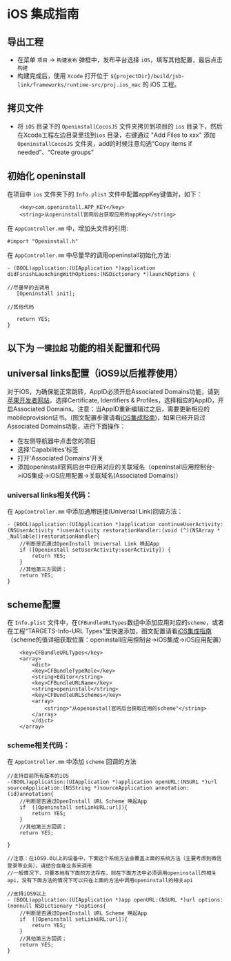# iOS 集成指南

## 导出工程
- 在菜单 `项目` -> `构建发布` 弹框中，发布平台选择 `iOS`，填写其他配置，最后点击 `构建`
- 构建完成后，使用 `Xcode` 打开位于 `${projectDir}/build/jsb-link/frameworks/runtime-src/proj.ios_mac` 的 iOS 工程。

## 拷贝文件
- 将 `iOS` 目录下的 `OpeninstallCocosJS` 文件夹拷贝到项目的 `ios` 目录下，然后在Xcode工程左边目录里找到`ios` 目录，右键通过 "Add Files to xxx" 添加 `OpeninstallCocosJS` 文件夹，add的时候注意勾选“Copy items if needed”、“Create groups”

## 初始化 openinstall 

在项目中 `ios` 文件夹下的 `Info.plist` 文件中配置appKey键值对，如下：

``` plist
  	<key>com.openinstall.APP_KEY</key>
	<string>从openinstall官网后台获取应用的appKey</string>
```

在 `AppController.mm` 中，增加头文件的引用:

```obj
#import "Openinstall.h"
```

在 `AppController.mm` 中尽量早的调用openinstall初始化方法:

```obj
- (BOOL)application:(UIApplication *)application didFinishLaunchingWithOptions:(NSDictionary *)launchOptions {
   
//尽量早的去调用
   [Openinstall init];

//其他代码

   return YES;
}

```

## 以下为 `一键拉起` 功能的相关配置和代码

## universal links配置（iOS9以后推荐使用）

对于iOS，为确保能正常跳转，AppID必须开启Associated Domains功能，请到[苹果开发者网站](https://developer.apple.com)，选择Certificate, Identifiers & Profiles，选择相应的AppID，开启Associated Domains。注意：当AppID重新编辑过之后，需要更新相应的mobileprovision证书。(图文配置步骤请看[iOS集成指南](https://www.openinstall.io/doc/ios_sdk.html))，如果已经开启过Associated Domains功能，进行下面操作：

- 在左侧导航器中点击您的项目
- 选择'Capabilities'标签
- 打开'Associated Domains'开关
- 添加openinstall官网后台中应用对应的关联域名（openinstall应用控制台->iOS集成->iOS应用配置->关联域名(Associated Domains)）

### universal links相关代码：

在 `AppController.mm` 中添加通用链接(Universal Link)回调方法：

```obj
- (BOOL)application:(UIApplication *)application continueUserActivity:(NSUserActivity *)userActivity restorationHandler:(void (^)(NSArray * _Nullable))restorationHandler{
    //判断是否通过OpenInstall Universal Link 唤起App
    if ([Openinstall setUserActivity:userActivity]) {
        return YES;
    }
    //其他第三方回调；
    return YES;
}
```

## scheme配置

在 `Info.plist` 文件中，在`CFBundleURLTypes`数组中添加应用对应的`scheme`，或者在工程“TARGETS-Info-URL Types”里快速添加，图文配置请看[iOS集成指南](https://www.openinstall.io/doc/ios_sdk.html)  
（scheme的值详细获取位置：openinstall应用控制台->iOS集成->iOS应用配置）

``` plist
	<key>CFBundleURLTypes</key>
	<array>
	    <dict>
		<key>CFBundleTypeRole</key>
		<string>Editor</string>
		<key>CFBundleURLName</key>
		<string>openinstall</string>
		<key>CFBundleURLSchemes</key>
		<array>
		    <string>"从openinstall官网后台获取应用的scheme"</string>
		</array>
	    </dict>
	</array>
```

### scheme相关代码：

在 `AppController.mm` 中添加 `scheme` 回调的方法

```obj
//支持目前所有版本的iOS
-(BOOL)application:(UIApplication *)application openURL:(NSURL *)url sourceApplication:(NSString *)sourceApplication annotation:(id)annotation{
    //判断是否通过OpenInstall URL Scheme 唤起App
    if  ([Openinstall setLinkURL:url]){
        return YES;
    }
    //其他第三方回调；
    return YES;
    
}

//注意：在iOS9.0以上的设备中，下面这个系统方法会覆盖上面的系统方法（主要考虑到微信登录等业务），请结合自身业务来调用
//一般情况下，只要本地有下面的方法存在，则在下面方法中必须调用openinstall的相关api，没有下面方法的情况下可以只在上面的方法中调用openinstall的相关api

//支持iOS9以上
- (BOOL)application:(UIApplication *)app openURL:(NSURL *)url options:(nonnull NSDictionary *)options{
    //判断是否通过OpenInstall URL Scheme 唤起App
    if  ([Openinstall setLinkURL:url]){
        return YES;
    }
    //其他第三方回调；
    return YES;
}
```

